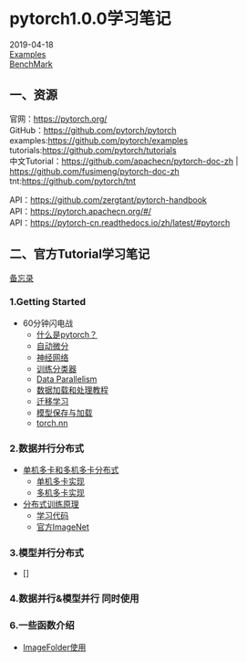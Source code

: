 # pytorch1.0.0学习笔记  
2019-04-18   
[Examples](https://github.com/fusimeng/pytorchexamples)   
[BenchMark](https://github.com/fusimeng/framework_benchmark)   
## 一、资源
官网：https://pytorch.org/     
GitHub：https://github.com/pytorch/pytorch   
examples:https://github.com/pytorch/examples   
tutorials:https://github.com/pytorch/tutorials    
中文Tutorial：https://github.com/apachecn/pytorch-doc-zh | https://github.com/fusimeng/pytorch-doc-zh       
tnt:https://github.com/pytorch/tnt  

   
   
API：https://github.com/zergtant/pytorch-handbook   
API：https://pytorch.apachecn.org/#/     
API：https://pytorch-cn.readthedocs.io/zh/latest/#pytorch 
## 二、官方Tutorial学习笔记   
[备忘录](https://pytorch.org/tutorials/beginner/ptcheat.html)   
### 1.Getting Started  
* 60分钟闪电战
    * [什么是pytorch？](notes/pytorch.md)
    * [自动微分](notes/autograd.md)
    * [神经网络](notes/nn.md)
    * [训练分类器](notes/training_classifier.md)
    * [Data Parallelism](notes/dataparallelism.md)
    * [数据加载和处理教程](notes/load_pre.md)
    * [迁移学习](https://github.com/fusimeng/pytorchexamples/blob/master/transferlearning.ipynb)  
    * [模型保存与加载](notes/load_save_model.md)
    * [torch.nn](https://github.com/fusimeng/pytorchexamples/blob/master/nn_tutorial.ipynb)

### 2.数据并行分布式
* [单机多卡和多机多卡分布式](notes/multigpus.md)
    * [单机多卡实现](https://github.com/fusimeng/pytorchexamples/blob/master/single_multigpus.ipynb)
    * [多机多卡实现](https://github.com/fusimeng/pytorchexamples/blob/master/DistributedDataParallel.ipynb)
* [分布式训练原理](notes/distributed.md)  
    * [学习代码](https://github.com/fusimeng/pytorchexamples/blob/master/dist_tutorial.ipynb)
    * [官方ImageNet](https://github.com/pytorch/examples/tree/master/imagenet)  
### 3.模型并行分布式
* []
### 4.数据并行&模型并行 同时使用

### 6.一些函数介绍

* [ImageFolder使用](https://blog.csdn.net/TH_NUM/article/details/80877435)   
